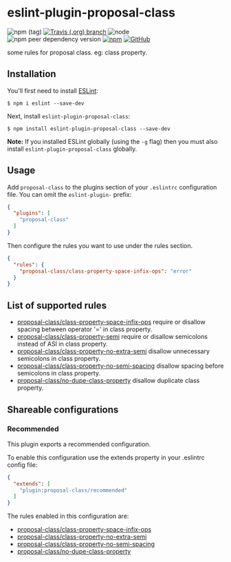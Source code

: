 # eslint-plugin-proposal-class

![npm (tag)](https://img.shields.io/npm/v/eslint-plugin-proposal-class/latest.svg)
[![Travis (.org) branch](https://img.shields.io/travis/peakchen90/eslint-plugin-proposal-class/master.svg)](https://travis-ci.org/peakchen90/eslint-plugin-proposal-class)
![node](https://img.shields.io/node/v/eslint-plugin-proposal-class.svg)
![npm peer dependency version](https://img.shields.io/npm/dependency-version/eslint-plugin-proposal-class/peer/eslint.svg)
[![npm](https://img.shields.io/npm/dt/eslint-plugin-proposal-class.svg)](https://www.npmjs.com/package/eslint-plugin-proposal-class)
[![GitHub](https://img.shields.io/github/license/mashape/apistatus.svg)](https://github.com/peakchen90/eslint-plugin-proposal-class/blob/master/LICENSE)


some rules for proposal class. eg: class property.

## Installation

You'll first need to install [ESLint](http://eslint.org):

```
$ npm i eslint --save-dev
```

Next, install `eslint-plugin-proposal-class`:

```
$ npm install eslint-plugin-proposal-class --save-dev
```

**Note:** If you installed ESLint globally (using the `-g` flag) then you must also install `eslint-plugin-proposal-class` globally.

## Usage

Add `proposal-class` to the plugins section of your `.eslintrc` configuration file. You can omit the `eslint-plugin-` prefix:

```json
{
  "plugins": [
    "proposal-class"
  ]
}
```


Then configure the rules you want to use under the rules section.

```json
{
  "rules": {
    "proposal-class/class-property-space-infix-ops": "error"
  }
}
```

## List of supported rules

* [proposal-class/class-property-space-infix-ops](./docs/rules/class-property-space-infix-ops.md) require or disallow spacing between operator '=' in class property.
* [proposal-class/class-property-semi](./docs/rules/class-property-semi.md) require or disallow semicolons instead of ASI in class property.
* [proposal-class/class-property-no-extra-semi](./docs/rules/class-property-no-extra-semi.md) disallow unnecessary semicolons in class property.
* [proposal-class/class-property-no-semi-spacing](./docs/rules/class-property-no-semi-spacing.md) disallow spacing before semicolons in class property.
* [proposal-class/no-dupe-class-property](./docs/rules/no-dupe-class-property.md) disallow duplicate class property.


## Shareable configurations

### Recommended
This plugin exports a recommended configuration.

To enable this configuration use the extends property in your .eslintrc config file:

```json
{
  "extends": [
    "plugin:proposal-class/recommended"
  ]
}
```

The rules enabled in this configuration are:

* [proposal-class/class-property-space-infix-ops](./docs/rules/class-property-space-infix-ops.md)
* [proposal-class/class-property-no-extra-semi](./docs/rules/class-property-no-extra-semi.md)
* [proposal-class/class-property-no-semi-spacing](./docs/rules/class-property-no-semi-spacing.md)
* [proposal-class/no-dupe-class-property](./docs/rules/no-dupe-class-property.md)

